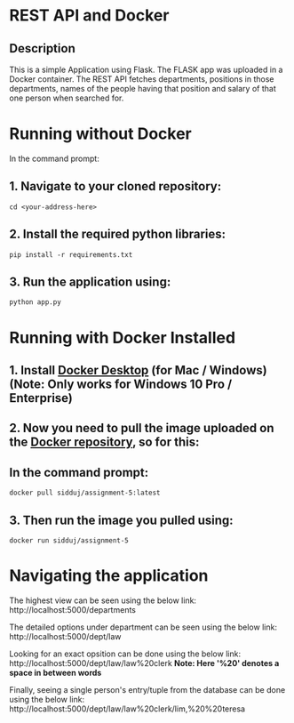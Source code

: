 # REST API and Docker


## Description
This is a simple Application using Flask. The FLASK app was uploaded in a Docker container. The REST API fetches departments, positions in those departments, names of the people having that position and salary of that one person when searched for.


# Running without Docker
In the command prompt:
## 1. Navigate to your cloned repository:
```
cd <your-address-here>
```
## 2. Install the required python libraries:
```
pip install -r requirements.txt
```
## 3. Run the application using:
```
python app.py
```

# Running with Docker Installed

## 1. Install [Docker Desktop](https://www.docker.com/products/docker-desktop) (for Mac / Windows)(Note: Only works for Windows 10 Pro / Enterprise)
## 2. Now you need to pull the image uploaded on the [Docker repository](https://hub.docker.com/r/sidduj/assignment-5), so for this:
## In the command prompt:
```
docker pull sidduj/assignment-5:latest
```
## 3. Then run the image you pulled using:
```
docker run sidduj/assignment-5
```
# Navigating the application
The highest view can be seen using the below link:
http://localhost:5000/departments

The detailed options under department can be seen using the below link:
http://localhost:5000/dept/law

Looking for an exact opsition can be done using the below link:
http://localhost:5000/dept/law/law%20clerk
**Note: Here '%20' denotes a space in between words**

Finally, seeing a single person's entry/tuple from the database can be done using the below link:
http://localhost:5000/dept/law/law%20clerk/lim,%20%20teresa
